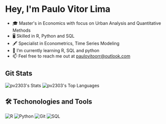 # Hey, I'm Paulo Vitor Lima

- 🎓 Master's in Economics with focus on Urban Analysis and Quantitative Methods
- 🖥️ Skilled in R, Python and SQL
- 🖋️ Specialist in Econometrics, Time Series Modeling
- 🌱 I’m currently learning R, SQL and python
- 📫 Feel free to reach me out at paulovitoorr@outlook.com

## Git Stats
![pv2303's Stats](https://github-readme-stats.vercel.app/api?username=pv2303&theme=tokyonight&show_icons=true&hide_border=true&count_private=true)
![pv2303's Top Languages](https://github-readme-stats.vercel.app/api/top-langs/?username=pv2303&theme=tokyonight&show_icons=true&hide_border=true&layout=compact)

## 🛠️ Techonologies and Tools
![R](https://img.shields.io/badge/r-%23276DC3.svg?style=for-the-badge&logo=r&logoColor=white) ![Python](https://img.shields.io/badge/python-3670A0?style=for-the-badge&logo=python&logoColor=ffdd54) ![Git](https://img.shields.io/badge/git-%23F05033.svg?style=for-the-badge&logo=git&logoColor=white) ![SQL](https://img.shields.io/badge/SQL-316192?style=for-the-badge&logo=postgresql&logoColor=white)
